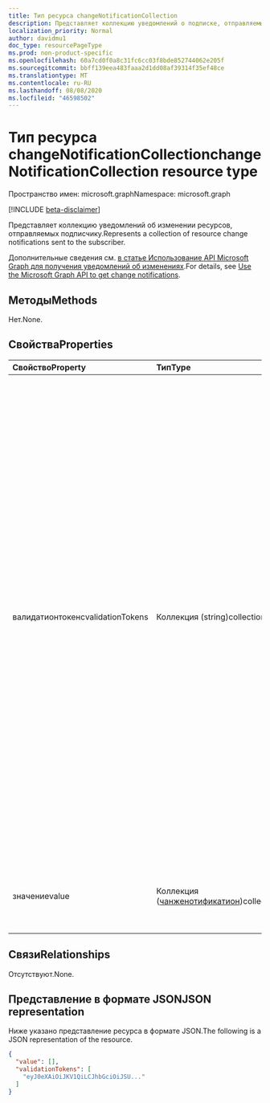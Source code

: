 ```yaml
---
title: Тип ресурса changeNotificationCollection
description: Представляет коллекцию уведомлений о подписке, отправляемых подписчику.
localization_priority: Normal
author: davidmu1
doc_type: resourcePageType
ms.prod: non-product-specific
ms.openlocfilehash: 60a7cd0f0a8c31fc6cc03f8bde852744062e205f
ms.sourcegitcommit: bbff139eea483faaa2d1dd08af39314f35ef48ce
ms.translationtype: MT
ms.contentlocale: ru-RU
ms.lasthandoff: 08/08/2020
ms.locfileid: "46598502"
---
```

# <a name="changenotificationcollection-resource-type"></a><span data-ttu-id="4c133-103">Тип ресурса changeNotificationCollection</span><span class="sxs-lookup"><span data-stu-id="4c133-103">changeNotificationCollection resource type</span></span>

<span data-ttu-id="4c133-104">Пространство имен: microsoft.graph</span><span class="sxs-lookup"><span data-stu-id="4c133-104">Namespace: microsoft.graph</span></span>

[!INCLUDE [beta-disclaimer](../../includes/beta-disclaimer.md)]

<span data-ttu-id="4c133-105">Представляет коллекцию уведомлений об изменении ресурсов, отправляемых подписчику.</span><span class="sxs-lookup"><span data-stu-id="4c133-105">Represents a collection of resource change notifications sent to the subscriber.</span></span>

<span data-ttu-id="4c133-106">Дополнительные сведения см. [в статье Использование API Microsoft Graph для получения уведомлений об изменениях](webhooks.md).</span><span class="sxs-lookup"><span data-stu-id="4c133-106">For details, see [Use the Microsoft Graph API to get change notifications](webhooks.md).</span></span>

## <a name="methods"></a><span data-ttu-id="4c133-107">Методы</span><span class="sxs-lookup"><span data-stu-id="4c133-107">Methods</span></span>

<span data-ttu-id="4c133-108">Нет.</span><span class="sxs-lookup"><span data-stu-id="4c133-108">None.</span></span>

## <a name="properties"></a><span data-ttu-id="4c133-109">Свойства</span><span class="sxs-lookup"><span data-stu-id="4c133-109">Properties</span></span>

| <span data-ttu-id="4c133-110">Свойство</span><span class="sxs-lookup"><span data-stu-id="4c133-110">Property</span></span> | <span data-ttu-id="4c133-111">Тип</span><span class="sxs-lookup"><span data-stu-id="4c133-111">Type</span></span> | <span data-ttu-id="4c133-112">Описание</span><span class="sxs-lookup"><span data-stu-id="4c133-112">Description</span></span> |
|:---------|:-----|:------------|
| <span data-ttu-id="4c133-113">валидатионтокенс</span><span class="sxs-lookup"><span data-stu-id="4c133-113">validationTokens</span></span> | <span data-ttu-id="4c133-114">Коллекция (string)</span><span class="sxs-lookup"><span data-stu-id="4c133-114">collection(string)</span></span> | <span data-ttu-id="4c133-115">Содержит массив маркеров JWT, созданных приложением Microsoft Graph для проверки источника уведомлений.</span><span class="sxs-lookup"><span data-stu-id="4c133-115">Contains an array of JWT tokens generated by Microsoft Graph for the application to validate the origin of the notifications.</span></span> <span data-ttu-id="4c133-116">Microsoft Graph создает один маркер для каждой отдельной пары приложения и клиента, для которой существует элемент в массиве value.</span><span class="sxs-lookup"><span data-stu-id="4c133-116">Microsoft Graph generates a single token for each distinct app and tenant pair for whom there is an item in the value array.</span></span> <span data-ttu-id="4c133-117">Имейте в виду, что уведомления могут содержать набор элементов для различных приложений и клиентов, подписанных с использованием того же URL-адреса уведомления.</span><span class="sxs-lookup"><span data-stu-id="4c133-117">Keep in mind that notifications can contain a mix of items for various apps and tenants that subscribed using the same notification URL.</span></span> <span data-ttu-id="4c133-118">Предоставляется только для [уведомлений об изменениях с данными ресурсов](/graph/webhooks-with-resource-data.md) .</span><span class="sxs-lookup"><span data-stu-id="4c133-118">Only provided for [change notifications with resource data](/graph/webhooks-with-resource-data.md) Optional.</span></span> |
| <span data-ttu-id="4c133-119">значение</span><span class="sxs-lookup"><span data-stu-id="4c133-119">value</span></span> | <span data-ttu-id="4c133-120">Коллекция ([чанженотификатион](changenotification.md))</span><span class="sxs-lookup"><span data-stu-id="4c133-120">collection([changeNotification](changenotification.md))</span></span> | <span data-ttu-id="4c133-121">Набор уведомлений, отправляемых на URL-адрес уведомлений.</span><span class="sxs-lookup"><span data-stu-id="4c133-121">The set of notifications being sent to the notification URL.</span></span> <span data-ttu-id="4c133-122">Обязательный.</span><span class="sxs-lookup"><span data-stu-id="4c133-122">Required.</span></span> |

## <a name="relationships"></a><span data-ttu-id="4c133-123">Связи</span><span class="sxs-lookup"><span data-stu-id="4c133-123">Relationships</span></span>

<span data-ttu-id="4c133-124">Отсутствуют.</span><span class="sxs-lookup"><span data-stu-id="4c133-124">None.</span></span>

## <a name="json-representation"></a><span data-ttu-id="4c133-125">Представление в формате JSON</span><span class="sxs-lookup"><span data-stu-id="4c133-125">JSON representation</span></span>

<span data-ttu-id="4c133-126">Ниже указано представление ресурса в формате JSON.</span><span class="sxs-lookup"><span data-stu-id="4c133-126">The following is a JSON representation of the resource.</span></span>

<!-- {
  "blockType": "resource",
  "optionalProperties": [

  ],
  "@odata.type": "microsoft.graph.changeNotificationCollection"
}-->

```json
{
  "value": [],
  "validationTokens": [
    "eyJ0eXAiOiJKV1QiLCJhbGciOiJSU..."
  ]
}
```

<!-- uuid: 8cc2599e-9740-4191-93fa-bc13c6f91564
2020-05-25 14:57:30 UTC -->
<!--
{
  "type": "#page.annotation",
  "description": "change notification collection resource",
  "keywords": "",
  "section": "documentation",
  "tocPath": "",
  "suppressions": []
}
-->

